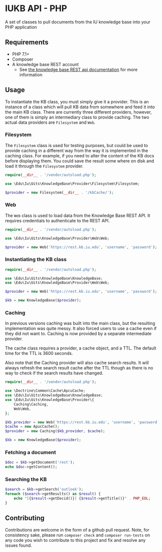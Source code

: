 # IUKB API - PHP
A set of classes to pull documents from the IU knowledge base into your PHP application

## Requirements
* PHP 7.1+
* Composer
* A knowledge base REST account
    * See [the knowledge base REST api documentation](https://kb.iu.edu/d/rest)
    for more information
    
## Usage
To instantiate the KB class, you must simply give it a provider. This is an
instance of a class which will pull KB data from somewhere and feed it into the
main KB class. There are currently three different providers, however, one of
them is simply an intermediary class to provide caching. The two actual data
providers are `Filesystem` and `Web`.

### Filesystem
The `Filesystem` class is used for testing purposes, but could be used to provide
caching in a different way from the way it is implemented in the caching class.
For example, if you need to alter the content of the KB docs before displaying
them. You could save the result some where on disk and load it through the
`Filesystem` provider.

```php
require(__dir__ . '/vendor/autoload.php');

use \Edu\Iu\Uits\KnowledgeBase\Provider\Filesystem\Filesystem;

$provider = new Filesystem(__dir__ . '/kbCache/');
```

### Web
The `Web` class is used to load data from the Knowledge Base REST API. It
requires credentials to authenticate to the REST API.

```php
require(__dir__ . '/vendor/autoload.php');

use \Edu\Iu\Uits\KnowledgeBase\Provider\Web\Web;

$provider = new Web('https://rest.kb.iu.edu', 'username', 'password');
```

### Instantiating the KB class
```php
require(__dir__ . '/vendor/autoload.php');

use \Edu\Iu\Uits\KnowledgeBase\KnowledgeBase;
use \Edu\Iu\Uits\KnowledgeBase\Provider\Web\Web;

$provider = new Web('https://rest.kb.iu.edu', 'username', 'password');

$kb = new KnowledgeBase($provider);
```

### Caching
In previous versions caching was built into the main class, but the resulting
implementation was quite messy. It also forced users to use a cache even if they
did not want to. Caching is now provided by a separate intermediate provider.

The cache class requires a provider, a cache object, and a TTL. The default time
for the TTL is 3600 seconds.

Also note that the Caching provider will also cache search results. It will
always refresh the search result cache after the TTL though as there is no way
to check if the search results have changed.

```php
require(__dir__ . '/vendor/autoload.php');

use \Doctrine\Common\Cache\ApcuCache;
use \Edu\Iu\Uits\KnowledgeBase\KnowledgeBase;
use \Edu\Iu\Uits\KnowledgeBase\Provider\{
    Caching\Caching,
    Web\Web,
};

$kb_provider = new Web('https://rest.kb.iu.edu', 'username', 'password');
$cache = new ApucCache();
$provider = new Caching($kb_provider, $cache);

$kb = new KnowledgeBase($provider);
```

### Fetching a document
```php
$doc = $kb->getDocument('rest');
echo $doc->getContent();
```

### Searching the KB
```php
$search = $kb->getSearch('outlook');
foreach ($search->getResults() as $result) {
    echo "[{$result->getDocid()}] {$result->getTitle()}" . PHP_EOL;
}
```

## Contributing
Contributions are welcome in the form of a github pull request. Note, for
consistency sake, please run `composer check` and `composer run-tests` on any code
you wish to contribute to this project and fix and resolve any issues found.
